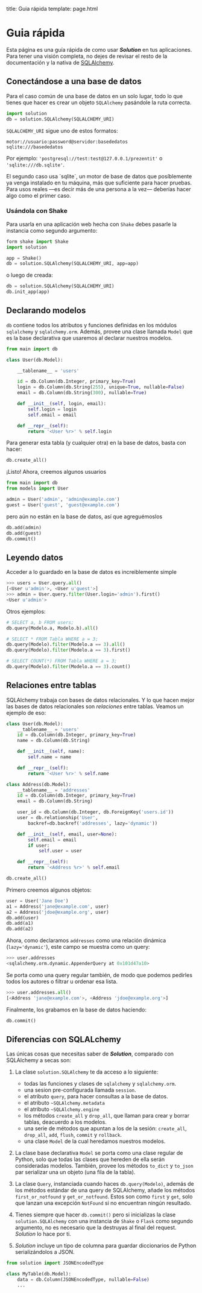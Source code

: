 title: Guia rápida
template: page.html


# Guia rápida


Esta página es una guía rápida de como usar **_Solution_** en tus aplicaciones. Para tener una visión completa, no dejes de revisar el resto de la documentación y la nativa de [SQLAlchemy](http://docs.sqlalchemy.org/en/latest/orm/).


## Conectándose a una base de datos

Para el caso común de una base de datos en un solo lugar, todo lo que tienes que hacer es crear un objeto `SQLAlchemy` pasándole la ruta correcta.

```python
import solution
db = solution.SQLAlchemy(SQLALCHEMY_URI)
```

`SQLALCHEMY_URI` sigue uno de estos formatos:

    motor://usuario:password@servidor:basededatos
    sqlite:///basededatos

Por ejemplo: `'postgresql://test:test@127.0.0.1/prezentit'` o `'sqlite:///db.sqlite'`.

<aside class="info" markdown="1">
El segundo caso usa `sqlite`, un motor de base de datos que posíblemente ya venga instalado en tu máquina, más que suficiente para hacer pruebas. Para usos reales —es decir más de una persona a la vez— deberías hacer algo como el primer caso.
</aside>


### Usándola con Shake

Para usarla en una aplicación web hecha con `Shake` debes pasarle la instancia como segundo argumento:

```python
form shake import Shake
import solution

app = Shake()
db = solution.SQLAlchemy(SQLALCHEMY_URI, app=app)
```

o luego de creada:

```python
db = solution.SQLAlchemy(SQLALCHEMY_URI)
db.init_app(app)
```


## Declarando modelos

`db` contiene todos los atributos y funciones definidas en los módulos `sqlalchemy` y `sqlalchemy.orm`. Además, provee una clase llamada `Model` que es la base declarativa que usaremos al declarar nuestros modelos.

```python
from main import db

class User(db.Model):

    __tablename__ = 'users'

    id = db.Column(db.Integer, primary_key=True)
    login = db.Column(db.String(255), unique=True, nullable=False)
    email = db.Column(db.String(300), nullable=True)

    def __init__(self, login, email):
        self.login = login
        self.email = email

    def __repr__(self):
        return '<User %r>' % self.login
```

Para generar esta tabla (y cualquier otra) en la base de datos, basta con hacer:

```python
db.create_all()
```

¡Listo! Ahora, creemos algunos usuarios

```python
from main import db
from models import User

admin = User('admin', 'admin@example.com')
guest = User('guest', 'guest@example.com')
```

pero aún no están en la base de datos, así que agreguémoslos

```python
db.add(admin)
db.add(guest)
db.commit()
```

## Leyendo datos

Acceder a lo guardado en la base de datos es increiblemente simple

```python
>>> users = User.query.all()
[<User u'admin'>, <User u'guest'>]
>>> admin = User.query.filter(User.login='admin').first()
<User u'admin'>
```

Otros ejemplos:

```python
# SELECT a, b FROM users;
db.query(Modelo.a, Modelo.b).all()

# SELECT * FROM Tabla WHERE a = 3;
db.query(Modelo).filter(Modelo.a == 3).all()
db.query(Modelo).filter(Modelo.a == 3).first()

# SELECT COUNT(*) FROM Tabla WHERE a = 3;
db.query(Modelo).filter(Modelo.a == 3).count()
```

## Relaciones entre tablas

SQLAlchemy trabaja con bases de datos relacionales. Y lo que hacen mejor las bases de datos relacionales son *relaciones* entre tablas. Veamos un ejemplo de eso:

```python
class User(db.Model):
    __tablename__ = 'users'
    id = db.Column(db.Integer, primary_key=True)
    name = db.Column(db.String)

    def __init__(self, name):
        self.name = name

    def __repr__(self):
        return '<User %r>' % self.name
```
```python
class Address(db.Model):
    __tablename__ = 'addresses'
    id = db.Column(db.Integer, primary_key=True)
    email = db.Column(db.String)

    user_id = db.Column(db.Integer, db.ForeignKey('users.id'))
    user = db.relationship('User',
        backref=db.backref('addresses', lazy='dynamic'))

    def __init__(self, email, user=None):
        self.email = email
        if user:
            self.user = user

    def __repr__(self):
        return '<Address %r>' % self.email
```
```python
db.create_all()
```

Primero creemos algunos objetos:

```python
user = User('Jane Doe')
a1 = Address('jane@example.com', user)
a2 = Address('jdoe@example.org', user)
db.add(user)
db.add(a1)
db.add(a2)
```

Ahora, como declaramos `addresses` como una relación dinámica (`lazy='dynamic'`), este campo se muestra como un query: 

```python
>>> user.addresses
<sqlalchemy.orm.dynamic.AppenderQuery at 0x101d47a10>
```

Se porta como una query regular también, de modo que podemos pedirles todos los autores o filtrar u ordenar esa lista.

```python
>>> user.addresses.all()
[<Address 'jane@example.com'>, <Address 'jdoe@example.org'>]
```

Finalmente, los grabamos en la base de datos haciendo: 

```python
db.commit()
```

## Diferencias con SQLALchemy

Las únicas cosas que necesitas saber de **_Solution_**, comparado con SQLAlchemy a secas son:

1.  La clase `solution.SQLAlchemy` te da acceso a lo siguiente:

    - todas las funciones y clases de `sqlalchemy` y `sqlalchemy.orm`.
    - una sesion pre-configurada llamada `session`.
    - el atributo `query`, para hacer consultas a la base de datos.
    - el atributo `~SQLAlchemy.metadata`
    - el atributo `~SQLAlchemy.engine`
    - los métodos `create_all` y `drop_all`, que llaman para crear y borrar tablas, deacuerdo a los modelos.
    - una serie de métodos que apuntan a los de la sesión: `create_all`, `drop_all`, `add`, `flush`, `commit` y `rollback`.
    - una clase `Model` de la cual heredamos nuestros modelos.

2.  La clase base declarativa `Model` se porta como una clase regular de Python, solo que todas las clases que hereden de ella serán consideradas modelos.
    También, provee los métodos `to_dict` y `to_json` par serializar una un objeto (una fila de la tabla).

3.  La clase `Query`, instanciada cuando haces `db.query(Modelo)`, además de los métodos estándar de una query de SQLAlchemy, añade los métodos `first_or_notfound` y `get_or_notfound`. Estos son como `first` y `get`, solo que lanzan una excepción `NotFound` si no encuentran ningún resultado.

4.  Tienes siempre que hacer `db.commit()` pero si inicializas la clase `solution.SQLAlchemy` con una instancia de `Shake` o `Flask` como segundo argumento, no es necesario que la destruyas al final del request. _Solution_ lo hace por ti.

5. _Solution_ incluye un tipo de columna para guardar diccionarios de Python serializándolos a JSON.

```python
from solution import JSONEncodedType

class MyTable(db.Model):
    data = db.Column(JSONEncodedType, nullable=False)
    ...
```


